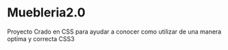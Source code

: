 # Muebleria2.0
Proyecto Crado en CSS para ayudar a conocer como utilizar de una manera optima y correcta  CSS3
